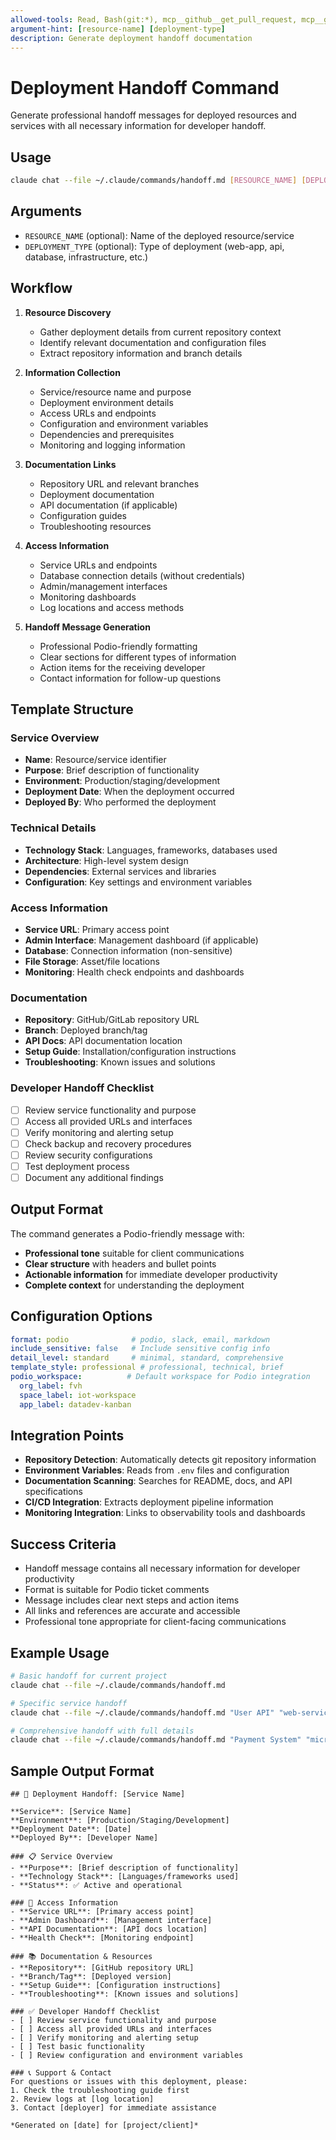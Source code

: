 ```yaml
---
allowed-tools: Read, Bash(git:*), mcp__github__get_pull_request, mcp__github__list_issues, TodoWrite
argument-hint: [resource-name] [deployment-type]
description: Generate deployment handoff documentation
---
```


# Deployment Handoff Command

Generate professional handoff messages for deployed resources and services with all necessary information for developer handoff.

## Usage
```bash
claude chat --file ~/.claude/commands/handoff.md [RESOURCE_NAME] [DEPLOYMENT_TYPE]
```

## Arguments
- `RESOURCE_NAME` (optional): Name of the deployed resource/service
- `DEPLOYMENT_TYPE` (optional): Type of deployment (web-app, api, database, infrastructure, etc.)

## Workflow

1. **Resource Discovery**
   - Gather deployment details from current repository context
   - Identify relevant documentation and configuration files
   - Extract repository information and branch details

2. **Information Collection**
   - Service/resource name and purpose
   - Deployment environment details
   - Access URLs and endpoints
   - Configuration and environment variables
   - Dependencies and prerequisites
   - Monitoring and logging information

3. **Documentation Links**
   - Repository URL and relevant branches
   - Deployment documentation
   - API documentation (if applicable)
   - Configuration guides
   - Troubleshooting resources

4. **Access Information**
   - Service URLs and endpoints
   - Database connection details (without credentials)
   - Admin/management interfaces
   - Monitoring dashboards
   - Log locations and access methods

5. **Handoff Message Generation**
   - Professional Podio-friendly formatting
   - Clear sections for different types of information
   - Action items for the receiving developer
   - Contact information for follow-up questions

## Template Structure

### Service Overview
- **Name**: Resource/service identifier
- **Purpose**: Brief description of functionality
- **Environment**: Production/staging/development
- **Deployment Date**: When the deployment occurred
- **Deployed By**: Who performed the deployment

### Technical Details
- **Technology Stack**: Languages, frameworks, databases used
- **Architecture**: High-level system design
- **Dependencies**: External services and libraries
- **Configuration**: Key settings and environment variables

### Access Information
- **Service URL**: Primary access point
- **Admin Interface**: Management dashboard (if applicable)
- **Database**: Connection information (non-sensitive)
- **File Storage**: Asset/file locations
- **Monitoring**: Health check endpoints and dashboards

### Documentation
- **Repository**: GitHub/GitLab repository URL
- **Branch**: Deployed branch/tag
- **API Docs**: API documentation location
- **Setup Guide**: Installation/configuration instructions
- **Troubleshooting**: Known issues and solutions

### Developer Handoff Checklist
- [ ] Review service functionality and purpose
- [ ] Access all provided URLs and interfaces
- [ ] Verify monitoring and alerting setup
- [ ] Check backup and recovery procedures
- [ ] Review security configurations
- [ ] Test deployment process
- [ ] Document any additional findings

## Output Format

The command generates a Podio-friendly message with:
- **Professional tone** suitable for client communications
- **Clear structure** with headers and bullet points
- **Actionable information** for immediate developer productivity
- **Complete context** for understanding the deployment

## Configuration Options

```yaml
format: podio              # podio, slack, email, markdown
include_sensitive: false   # Include sensitive config info
detail_level: standard     # minimal, standard, comprehensive
template_style: professional # professional, technical, brief
podio_workspace:          # Default workspace for Podio integration
  org_label: fvh
  space_label: iot-workspace
  app_label: datadev-kanban
```

## Integration Points

- **Repository Detection**: Automatically detects git repository information
- **Environment Variables**: Reads from `.env` files and configuration
- **Documentation Scanning**: Searches for README, docs, and API specifications
- **CI/CD Integration**: Extracts deployment pipeline information
- **Monitoring Integration**: Links to observability tools and dashboards

## Success Criteria
- Handoff message contains all necessary information for developer productivity
- Format is suitable for Podio ticket comments
- Message includes clear next steps and action items
- All links and references are accurate and accessible
- Professional tone appropriate for client-facing communications

## Example Usage

```bash
# Basic handoff for current project
claude chat --file ~/.claude/commands/handoff.md

# Specific service handoff
claude chat --file ~/.claude/commands/handoff.md "User API" "web-service"

# Comprehensive handoff with full details
claude chat --file ~/.claude/commands/handoff.md "Payment System" "microservice" --detail-level comprehensive
```

## Sample Output Format

```
## 🚀 Deployment Handoff: [Service Name]

**Service**: [Service Name]
**Environment**: [Production/Staging/Development]
**Deployment Date**: [Date]
**Deployed By**: [Developer Name]

### 📋 Service Overview
- **Purpose**: [Brief description of functionality]
- **Technology Stack**: [Languages/frameworks used]
- **Status**: ✅ Active and operational

### 🔗 Access Information
- **Service URL**: [Primary access point]
- **Admin Dashboard**: [Management interface]
- **API Documentation**: [API docs location]
- **Health Check**: [Monitoring endpoint]

### 📚 Documentation & Resources
- **Repository**: [GitHub repository URL]
- **Branch/Tag**: [Deployed version]
- **Setup Guide**: [Configuration instructions]
- **Troubleshooting**: [Known issues and solutions]

### ✅ Developer Handoff Checklist
- [ ] Review service functionality and purpose
- [ ] Access all provided URLs and interfaces
- [ ] Verify monitoring and alerting setup
- [ ] Test basic functionality
- [ ] Review configuration and environment variables

### 📞 Support & Contact
For questions or issues with this deployment, please:
1. Check the troubleshooting guide first
2. Review logs at [log location]
3. Contact [deployer] for immediate assistance

*Generated on [date] for [project/client]*
```
